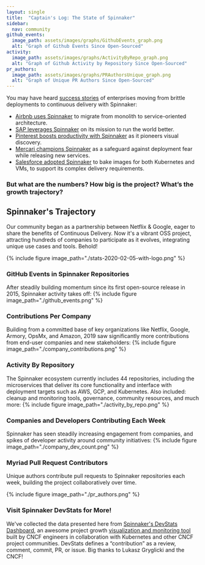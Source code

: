```yaml
---
layout: single
title:  "Captain's Log: The State of Spinnaker"
sidebar:
  nav: community
github_events:
  image_path: assets/images/graphs/GithubEvents_graph.png
  alt: "Graph of Github Events Since Open-Sourced"
activity:
  image_path: assets/images/graphs/ActivityByRepo_graph.png
  alt: "Graph of Github Activity by Repository Since Open-Sourced"
pr_authors:
  image_path: assets/images/graphs/PRAuthorsUnique_graph.png
  alt: "Graph of Unique PR Authors Since Open-Sourced"
---
```


You may have heard [success stories](/success-stories/) of enterprises moving from brittle deployments to continuous delivery with Spinnaker:
* [Airbnb uses Spinnaker](https://techbeacon.com/app-dev-testing/how-airbnb-scaled-its-migration-continuous-delivery-spinnaker) to migrate from monolith to service-oriented architecture.
* [SAP leverages Spinnaker](https://blog.spinnaker.io/pipeline-redemption-how-spinnaker-is-shaping-delivery-excellence-at-sap-3b3c931b4f63?) on its mission to run the world better.
* [Pinterest boosts productivity with Spinnaker](https://devops.com/devops-chat-ci-cd-velocity-for-large-monolithic-services-with-pinterest/) as it pioneers visual discovery.
* [Mercari champions Spinnaker](https://speakerdeck.com/tcnksm/continuous-delivery-for-microservices-with-spinnaker-at-mercari) as a safeguard against deployment fear while releasing new services.
* [Salesforce adopted Spinnaker](https://engineering.salesforce.com/salesforce-speakers-at-spinnaker-summit-and-kubecon-2019-d968292fd681) to bake images for both Kubernetes and VMs, to support its complex delivery requirements.

### But what are the numbers? How big is the project? What’s the growth trajectory?

## Spinnaker's Trajectory

Our community began as a partnership between Netflix & Google, eager to share the benefits of Continuous Delivery. Now it's a vibrant OSS project, attracting hundreds of companies to participate as it evolves, integrating unique use cases and tools. Behold!

{%
  include
  figure
  image_path="./stats-2020-02-05-with-logo.png"
%}



### GitHub Events in Spinnaker Repositories

After steadily building momentum since its first open-source release in 2015, Spinnaker activity takes off:
{%
  include
  figure
  image_path="./github_events.png"
%}

### Contributions Per Company

Building from a committed base of key organizations like Netflix, Google, Armory, OpsMx, and Amazon, 2019 saw significantly more contributions from end-user companies and new stakeholders:
{%
  include
  figure
  image_path="./company_contributions.png"
%}

### Activity By Repository

The Spinnaker ecosystem currently includes 44 repositories, including the microservices that deliver its core functionality and interface with deployment targets such as AWS, GCP, and Kubernetes. Also included: cleanup and monitoring tools, governance, community resources, and much more:
{%
  include
  figure
  image_path="./activity_by_repo.png"
%}

### Companies and Developers Contributing Each Week

Spinnaker has seen steadily increasing engagement from companies, and spikes of developer activity around community initiatives:
{%
  include
  figure
  image_path="./company_dev_count.png"
%}

### Myriad Pull Request Contributors

Unique authors contribute pull requests to Spinnaker repositories each week, building the project collaboratively over time.

{%
  include
  figure
  image_path="./pr_authors.png"
%}

### Visit Spinnaker DevStats for More!

We've collected the data presented here from [Spinnaker's DevStats Dashboard](https://spinnaker.devstats.cd.foundation/), an awesome project growth [visualization and monitoring tool](https://github.com/cncf/devstats) built by CNCF engineers in collaboration with Kubernetes and other CNCF project communities. DevStats defines a “contribution” as a review, comment, commit, PR, or issue. Big thanks to Lukasz Gryglicki and the CNCF!
